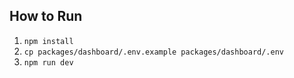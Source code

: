 ## How to Run

1. `npm install`
2. `cp packages/dashboard/.env.example packages/dashboard/.env`
3. `npm run dev`
